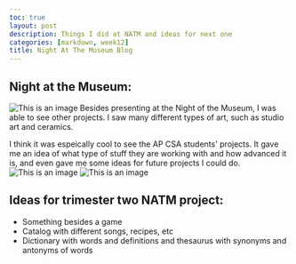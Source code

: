 ```yaml
---
toc: true
layout: post
description: Things I did at NATM and ideas for next one
categories: [markdown, week12]
title: Night At The Museum Blog
---
```

## Night at the Museum:
![This is an image]()
Besides presenting at the Night of the Museum, I was able to see other projects. I saw many different types of art, such as studio art and ceramics.

I think it was espeically cool to see the AP CSA students' projects. It gave me an idea of what type of stuff they are working with and how advanced it is, and even gave me some ideas for future projects I could do.
![This is an image]()
![This is an image]()

## Ideas for trimester two NATM project:
- Something besides a game
- Catalog with different songs, recipes, etc
- Dictionary with words and definitions and thesaurus with synonyms and antonyms of words
